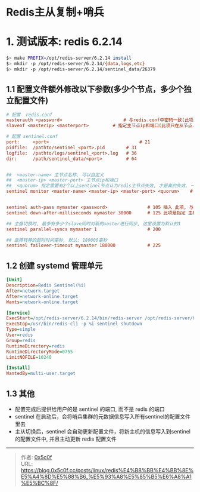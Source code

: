 # Redis主从复制+哨兵


# 1. 测试版本: redis 6.2.14 
```bash
$> make PREFIX=/opt/redis-server/6.2.14 install
$> mkdir -p /opt/redis-server/6.2.14/{data,logs,etc}
$> mkdir -p /opt/redis-server/6.2.14/sentinel_data/26379
```

## 1.1 配置文件额外修改以下参数(多少个节点，多少个独立配置文件)
```ini
# 配置  redis.conf 
masterauth <password>                       # 与redis.conf中密码一致(此项在每个节点都要配置)
slaveof <masterip> <masterport>         # 指定主节点ip和端口(此项只在从节点上进行配置)

# 配置 sentinel.conf 
port:     <port>                                  # 21
pidfile:  /pathto/sentinel_<port>.pid        # 31 
logfile:  /pathto/logs/sentinel_<port>.log   # 36
dir:      /path/sentinel_data/<port>         # 64 


##  <master-name> 主节点名称, 可以自定义
##  <master-ip> <master-port> 主节点ip和端口
##  <quorum> 指定需要有2个以上sentinel节点认为redis主节点失效, 才是真的失效, 一般为: sentinel总数/2+1
sentinel monitor <master-name> <master-ip> <master-port> <quorum>    # 84 , 此项每个节点都要配置 


sentinel auth-pass mymaster <password>               # 105 插入 此项, 与redis.conf中密码一致(此项在每个节点都要配置)
sentinel down-after-milliseconds mymaster 30000      # 125 此项是指定 主机节点多少毫秒无响应，则认为挂了, 默认30s

## 主备切换时, 最多有多少个slave同时对新的master进行同步, 这里设置为默认的1
sentinel parallel-syncs mymaster 1                   # 200 

## 故障转移的超时时间毫秒, 默认: 180000毫秒
sentinel failover-timeout mymaster 180000            # 225 

```

## 1.2 创建 systemd 管理单元 
```ini
[Unit]
Description=Redis Sentinel(%i)
After=network.target
After=network-online.target
Wants=network-online.target

[Service]
ExecStart=/opt/redis-server/6.2.14/bin/redis-server /opt/redis-server/6.2.14/etc/sentinel_%i.conf --sentinel
ExecStop=/usr/bin/redis-cli -p %i sentinel shutdown
Type=simple
User=redis
Group=redis
RuntimeDirectory=redis
RuntimeDirectoryMode=0755
LimitNOFILE=10240

[Install]
WantedBy=multi-user.target
```

## 1.3 其他
- 配置完成后提供给用户的是 sentinel 的端口, 而不是 redis 的端口
- sentinel 在启动后，会将哨兵集群的元数据信息写入所有sentinel的配置文件里去
- 主从切换后，sentinel 会自动更新配置文件，将新主机的信息写入到sentinel的配置文件中, 并且主动更新 redis 配置文件 

---

> 作者: [0x5c0f](https://blog.0x5c0f.cc)  
> URL: https://blog.0x5c0f.cc/posts/linux/redis%E4%B8%BB%E4%BB%8E%E5%A4%8D%E5%88%B6_%E5%93%A8%E5%85%B5%E6%A8%A1%E5%BC%8F/  

